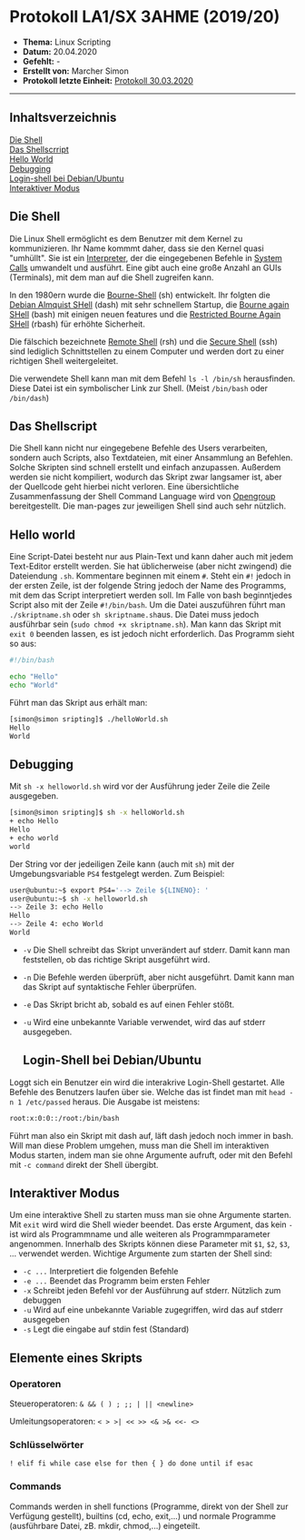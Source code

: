 # Protokoll LA1/SX 3AHME (2019/20)

* **Thema:** Linux Scripting
* **Datum:** 20.04.2020
* **Gefehlt:** -
* **Erstellt von:** Marcher Simon
* **Protokoll letzte Einheit:** [Protokoll 30.03.2020](https://github.com/HTLMechatronics/m17-3ahme-la1-sx/blob/marsim17/protokolle/protokoll-4-marsim17-2020-30-03.md)
---------
## Inhaltsverzeichnis
[Die Shell](#die-shell)  
[Das Shellscrript](#das-shellscript)  
[Hello World](#hello-world)  
[Debugging](#debugging)  
[Login-shell bei Debian/Ubuntu](#login-shell-bei-debian/ubuntu)  
[Interaktiver Modus](#interaktiver-modus)  

## Die Shell

Die Linux Shell ermöglicht es dem Benutzer mit dem Kernel zu kommunizieren. Ihr Name kommmt daher, dass sie den Kernel quasi "umhüllt". Sie ist ein [Interpreter](https://en.wikipedia.org/wiki/Interpreter_(computing)), der die eingegebenen Befehle in [System Calls](https://en.wikipedia.org/wiki/System_call) umwandelt und ausführt. Eine gibt auch eine große Anzahl an GUIs (Terminals), mit dem man auf die Shell zugreifen kann.

In den 1980ern wurde die [Bourne-Shell](https://en.wikipedia.org/wiki/Bourne_shell) (sh) entwickelt. Ihr folgten die [Debian Almquist SHell](https://en.wikipedia.org/wiki/Almquist_shell#dash) (dash) mit sehr schnellem Startup, die [Bourne again SHell](https://en.wikipedia.org/wiki/Bash_(Unix_shell)) (bash) mit einigen neuen features und die [Restricted Bourne Again SHell](https://en.wikipedia.org/wiki/Restricted_shell) (rbash) für erhöhte Sicherheit. 

Die fälschich bezeichnete [Remote Shell](https://en.wikipedia.org/wiki/Remote_Shell) (rsh) und die [Secure Shell](https://en.wikipedia.org/wiki/Secure_Shell) (ssh) sind lediglich Schnittstellen zu einem Computer und werden dort zu einer richtigen Shell weitergeleitet.

Die verwendete Shell kann man mit dem Befehl
`ls -l /bin/sh` 
herausfinden. Diese Datei ist ein symbolischer Link zur Shell. (Meist `/bin/bash` oder `/bin/dash`)

## Das Shellscript
Die Shell kann nicht nur eingegebene Befehle des Users verarbeiten, sondern auch Scripts, also Textdateien, mit einer Ansammlung an Befehlen. Solche Skripten sind schnell erstellt und einfach anzupassen. Außerdem werden sie nicht kompiliert, wodurch das Skript zwar langsamer ist, aber der Quellcode geht hierbei nicht verloren. Eine übersichtliche Zusammenfassung der Shell Command Language wird von [Opengroup](https://pubs.opengroup.org/onlinepubs/9699919799/utilities/V3_chap02.html) bereitgestellt. Die man-pages zur jeweiligen Shell sind auch sehr nützlich.

## Hello world
Eine Script-Datei besteht nur aus Plain-Text und kann daher auch mit jedem Text-Editor erstellt werden. 
Sie hat üblicherweise (aber nicht zwingend) die Dateiendung `.sh`. Kommentare beginnen mit einem `#`. Steht ein `#!` jedoch in der ersten Zeile, ist der folgende String jedoch der Name des Programms, mit dem das Script interpretiert werden soll. Im Falle von bash beginntjedes Script also mit der Zeile `#!/bin/bash`. Um die Datei auszuführen führt man `./skriptname.sh` oder `sh skriptname.sh`aus. Die Datei muss jedoch ausführbar sein (`sudo chmod +x skriptname.sh`). Man kann das Skript mit `exit 0` beenden lassen, es ist jedoch nicht erforderlich. Das Programm sieht so aus:
```bash
#!/bin/bash

echo "Hello"
echo "World"
```
Führt man das Skript aus erhält man:
```bash
[simon@simon sripting]$ ./helloWorld.sh 
Hello
World
```

## Debugging
Mit `sh -x helloworld.sh` wird vor der Ausführung jeder Zeile die Zeile ausgegeben.
```bash
[simon@simon sripting]$ sh -x helloWorld.sh 
+ echo Hello
Hello
+ echo world
world
```
Der String vor der jedeiligen Zeile kann (auch mit `sh`) mit der Umgebungsvariable `PS4` festgelegt werden. Zum Beispiel:
```bash
user@ubuntu:~$ export PS4='--> Zeile ${LINENO}: '
user@ubuntu:~$ sh -x helloworld.sh
--> Zeile 3: echo Hello
Hello
--> Zeile 4: echo World
World
```
* `-v`
  Die Shell schreibt das Skript unverändert auf stderr. Damit kann man feststellen, ob das richtige Skript ausgeführt wird.

* `-n`
  Die Befehle werden überprüft, aber nicht ausgeführt. Damit kann man das Skript auf syntaktische Fehler überprüfen.
 
* `-e`
  Das Skript bricht ab, sobald es auf einen Fehler stößt.
  
* `-u`
  Wird eine unbekannte Variable verwendet, wird das auf stderr ausgegeben.
  
  ## Login-Shell bei Debian/Ubuntu
  
Loggt sich ein Benutzer ein wird die interakrive Login-Shell gestartet. Alle Befehle des Benutzers laufen über sie. Welche das ist findet man mit `head -n 1 /etc/passed` heraus. Die Ausgabe ist meistens:
```bash
root:x:0:0::/root:/bin/bash
```
Führt man also ein Skript mit dash auf, läft dash jedoch noch immer in bash. Will man diese Problem umgehen, muss man die Shell im interaktiven Modus starten, indem man sie ohne Argumente aufruft, oder mit den Befehl mit `-c command` direkt der Shell übergibt.

## Interaktiver Modus
Um eine interaktive Shell zu starten muss man sie ohne Argumente starten. Mit `exit` wird wird die Shell wieder beendet. Das erste Argument, das kein `-` ist wird als Programmname und alle weiteren als Programmparameter angenommen. Innerhalb des Skripts können diese Parameter mit `$1`, `$2`, `$3`, ... verwendet werden. Wichtige Argumente zum starten der Shell sind:
* `-c ...` Interpretiert die folgenden Befehle
* `-e ...` Beendet das Programm beim ersten Fehler
* `-x` Schreibt jeden Befehl vor der Ausführung auf stderr. Nützlich zum debuggen
* `-u` Wird auf eine unbekannte Variable zugegriffen, wird das auf stderr ausgegeben
* `-s` Legt die eingabe auf stdin fest (Standard)

## Elemente eines Skripts
### Operatoren
Steueroperatoren: `& && ( ) ; ;; | || <newline>`

Umleitungsoperatoren: `< > >| << >> <& >& <<- <>`

### Schlüsselwörter
`! elif fi while case else for then { } do done until if esac`

### Commands
Commands werden in shell functions (Programme, direkt von der Shell zur Verfügung gestellt), builtins (cd, echo, exit,...) und normale Programme (ausführbare Datei, zB. mkdir, chmod,...) eingeteilt.
